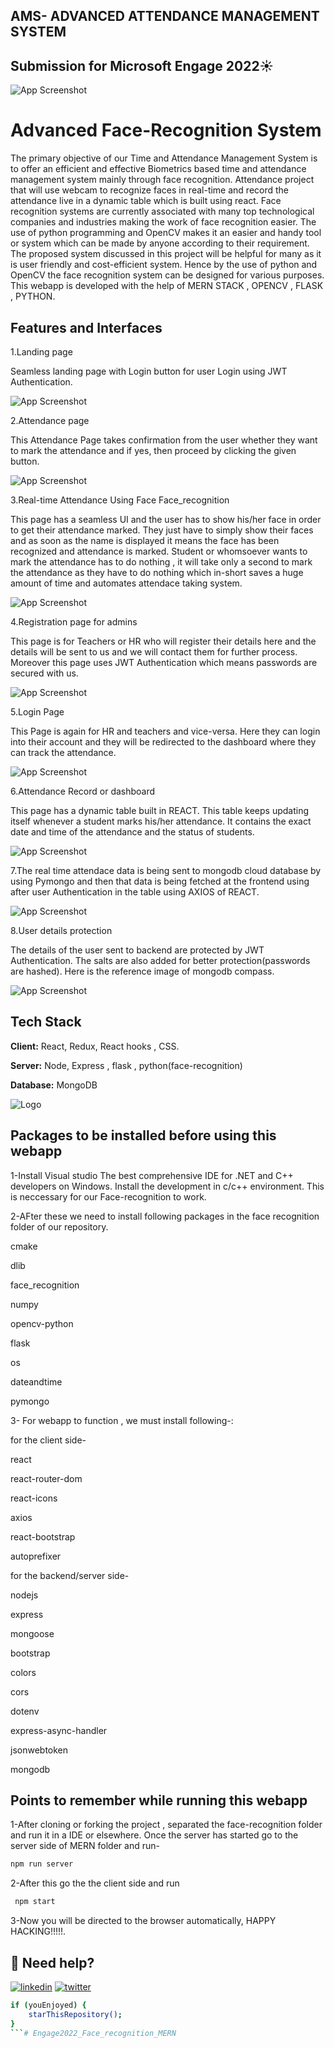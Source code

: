
## AMS- ADVANCED ATTENDANCE MANAGEMENT SYSTEM


## Submission for Microsoft Engage 2022☀️

![App Screenshot](https://github.com/aman7heaven/Face_recognition_attendance_MERN/blob/main/client/src/assets/logo2.png?raw=true)


# Advanced Face-Recognition System

The primary objective of our Time and Attendance Management System is to offer an efficient and effective Biometrics based time and attendance management system mainly through face recognition. Attendance project that will use webcam to recognize faces in real-time and record the attendance live in a dynamic table which is built using react. Face recognition systems are currently associated with many top technological companies and industries making the work of face recognition easier. The use of python programming and OpenCV makes it an easier and handy tool or system which can be made by anyone according to their requirement. The proposed system discussed in this project will be helpful for many as it is user friendly and cost-efficient system. Hence by the use of python and OpenCV the face recognition system can be designed for various purposes. This webapp is developed with the help of MERN STACK , OPENCV , FLASK , PYTHON.


## Features and Interfaces
1.Landing page

  Seamless landing page with Login button for user Login using JWT Authentication.


![App Screenshot](https://github.com/aman7heaven/Face_recognition_attendance_MERN/blob/main/client/src/assets/Home.png?raw=true)

2.Attendance page

  This Attendance Page takes confirmation from the user whether they want to mark the attendance and if yes, then proceed by clicking the given button.
 
![App Screenshot](https://github.com/aman7heaven/Face_recognition_attendance_MERN/blob/main/client/src/assets/attendance1.png?raw=true)

3.Real-time Attendance Using Face Face_recognition

 This page has a seamless UI and the user has to show his/her face in order to get their attendance marked. They just have to simply show their faces and as soon as the name is displayed it means the face has been recognized and attendance is marked. Student or whomsoever wants to mark the attendance has to do nothing , it will take only a second to mark the attendance as they have to do nothing which in-short saves a huge amount of time and automates attendace taking system.

![App Screenshot](https://github.com/aman7heaven/Face_recognition_attendance_MERN/blob/main/client/src/assets/attendance2.jpeg?raw=true)

4.Registration page for admins

 This page is for Teachers or HR who will register their details here and the details will be sent to us and we will contact them for further process. Moreover this page uses JWT Authentication which means passwords are secured with us.

![App Screenshot](https://github.com/aman7heaven/Face_recognition_attendance_MERN/blob/main/client/src/assets/Signup.png?raw=true)

5.Login Page

 This Page is again for HR and teachers and vice-versa. Here they can login into their account and they will be redirected to the dashboard where they can track the attendance.

![App Screenshot](https://github.com/aman7heaven/Face_recognition_attendance_MERN/blob/main/client/src/assets/loginpage.png?raw=true)

6.Attendance Record or dashboard
 
 This page has a dynamic table built in REACT. This table keeps updating itself whenever a student marks his/her attendance. It contains the exact date and time of the attendance and the status of students.

![App Screenshot](https://github.com/aman7heaven/Face_recognition_attendance_MERN/blob/main/client/src/assets/Table.png?raw=true)

7.The real time attendace data is being sent to mongodb cloud database by using Pymongo and then that data is being fetched at the frontend using after user Authentication in the table using AXIOS of REACT.

![App Screenshot](https://github.com/aman7heaven/Face_recognition_attendance_MERN/blob/main/client/src/assets/attendance_mongodb.png?raw=true)

8.User details protection

 The details of the user sent to backend are protected by JWT Authentication. The salts are also added for better protection(passwords are hashed). Here is the reference image of mongodb compass.

![App Screenshot](https://github.com/aman7heaven/Face_recognition_attendance_MERN/blob/main/client/src/assets/attendance_user_mongo.png?raw=true)


## Tech Stack

**Client:** React, Redux, React hooks , CSS.

**Server:** Node, Express , flask , python(face-recognition)

**Database:** MongoDB




![Logo](https://github.com/aman7heaven/Face_recognition_attendance_MERN/blob/main/client/src/assets/mern-stack.png?raw=true)


## Packages to be installed before using this webapp

1-Install Visual studio The best comprehensive IDE for .NET and C++ developers on Windows.
 Install the development in c/c++ environment. This is neccessary for our Face-recognition to work.

2-AFter these we need to install following packages in the face recognition folder of our repository.
 
 cmake

 dlib

 face_recognition

 numpy

 opencv-python

 flask

 os

 dateandtime

 pymongo

3- For webapp to function , we must install following-:

for the client side-

 react

 react-router-dom 

 react-icons

 axios

 react-bootstrap

 autoprefixer

for the backend/server side-

 nodejs

 express

 mongoose

 bootstrap

 colors

 cors  

 dotenv

 express-async-handler

 jsonwebtoken

 mongodb






 


## Points to remember while running this webapp

1-After cloning or forking the project , separated the face-recognition folder and run it in a IDE or elsewhere.
  Once the server has started go to the server side of MERN folder and run-

  ```bash
  npm run server
```

2-After this go the the client side and run

 ```bash
  npm start
```

3-Now you will be directed to the browser automatically, HAPPY HACKING!!!!!.


## 🔗 Need help?

[![linkedin](https://img.shields.io/badge/linkedin-0A66C2?style=for-the-badge&logo=linkedin&logoColor=white)](https://www.linkedin.com/in/aman-saxena-6051261b6)
[![twitter](https://img.shields.io/badge/twitter-1DA1F2?style=for-the-badge&logo=twitter&logoColor=white)](https://twitter.com/AmanSax87806038)


```bash
if (youEnjoyed) {
    starThisRepository();
}
```#   E n g a g e 2 0 2 2 _ F a c e _ r e c o g n i t i o n _ M E R N  
 